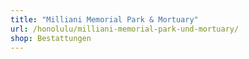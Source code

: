 ```yaml
---
title: "Milliani Memorial Park & Mortuary"
url: /honolulu/milliani-memorial-park-und-mortuary/
shop: Bestattungen
---
```

